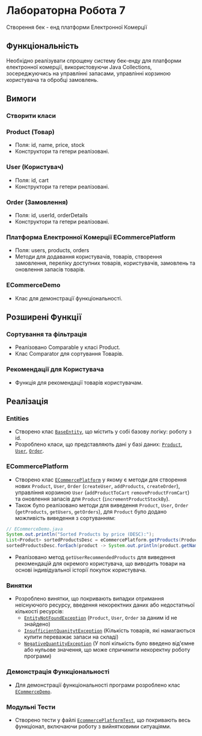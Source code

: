 # Лабораторна Робота 7

Створення бек - енд платформи Електронної Комерції

## Функціональність

Необхідно реалізувати спрощену систему бек-енду для платформи електронної комерції, використовуючи Java Collections, зосереджуючись на управлінні запасами, управлінні корзиною користувача та обробці замовлень.

## Вимоги

### Створити класи

### Product (Товар)

-   Поля: id, name, price, stock
-   Конструктори та гетери реалізовані.

### User (Користувач)

-   Поля: id, cart
-   Конструктори та гетери реалізовані.

### Order (Замовлення)

-   Поля: id, userId, orderDetails
-   Конструктори та гетери реалізовані.

### Платформа Електронної Комерції ECommercePlatform

-   Поля: users, products, orders
-   Методи для додавання користувачів, товарів, створення замовлення, переліку доступних товарів, користувачів, замовлень та оновлення запасів товарів.

### ECommerceDemo

-   Клас для демонстрації функціональності.

## Розширені Функції

### Сортування та фільтрація

-   Реалізовано Comparable у класі Product.
-   Клас Comparator для сортування Товарів.

### Рекомендації для Користувача

-   Функція для рекомендації товарів користувачам.

## Реалізація

### Entities

-   Створено клас [`BaseEntity`](./lab7/src/main/java/com/example/entities/BaseEntity.java), що містить у собі базову логіку: роботу з id.
-   Розроблено класи, що представляють дані у базі даних: [`Product`](./lab7/src/main/java/com/example/entities/Product.java), [`User`](./lab7/src/main/java/com/example/entities/User.java), [`Order`](./lab7/src/main/java/com/example/entities/Order.java).

### ECommercePlatform

-   Створено клас [`ECommercePlatform`](./lab7/src/main/java/com/example/ECommercePlatform.java) у якому є методи для створення нових `Product`, `User`, `Order` (`createUser`, `addProducts`, `createOrder`), управління корзиною `User`
    (`addProductToCart` `removeProductFromCart`) та оновлення запасів для `Product` (`incrementProductStockBy`).
-   Також було реалізовано методи для виведення `Product`, `User`, `Order` (`getProducts`, `getUsers`, `getOrders`), для `Product` було додано можливість виведення з сортуванням:

```java
// ECommerceDemo.java
System.out.println("Sorted Products by price (DESC):");
List<Product> sortedProductsDesc = eCommercePlatform.getProducts(Product.PriceComparator, SortDirection.DESC);
sortedProductsDesc.forEach(product -> System.out.println(product.getName() + " - $" + product.getPrice()));
```

-   Реалізовано метод `getUserRecommendedProducts` для виведення рекомендацій для окремого користувача, що виводить товари на основі індивідуальної історії покупок користувача.

### Винятки

-   Розроблено винятки, що покривають випадки отримання неіснуючого ресурсу, введення некоректних даних або недостатньої кількості ресурсів:
    -   [`EntityNotFoundException`](./lab7/src/main/java/com/example/exceptions/EntityNotFoundException.java) (`Product`, `User`, `Order` за даним id не знайдено)
    -   [`InsufficientQuanitytException`](./lab7/src/main/java/com/example/exceptions/InsufficientQuanitytException.java) (Кількість товарів, які намагаються купити переважає запаси на складі)
    -   [`NegativeQuantityException`](./lab7/src/main/java/com/example/exceptions/NegativeQuantityException.java) (У полі кількість було введено від'ємне або нульове значення, що може спричинити некоректну роботу програми)

### Демонстрація Функціональності

-   Для демонстрації функціональності програми розроблено клас [`ECommerceDemo`](./lab7/src/main/java/com/example/ECommerceDemo.java).

### Модульні Тести

-   Створено тести у файлі [`EcommercePlatformTest`](./lab7/src/test/java/com/example/ECommercePlatformTest.java), що покривають весь функціонал, включаючи роботу з вийнятковими ситуаціями.
